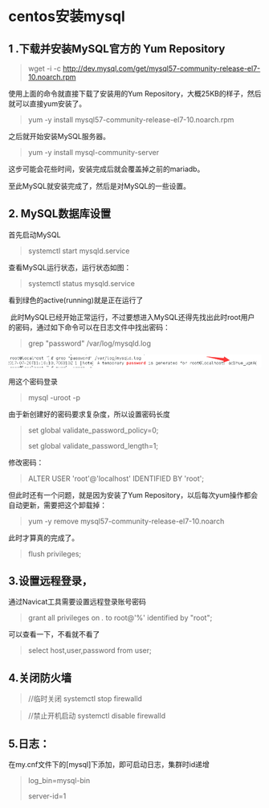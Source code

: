 # centos安装mysql

## 1 .下载并安装MySQL官方的 Yum Repository

> wget -i -c http://dev.mysql.com/get/mysql57-community-release-el7-10.noarch.rpm

使用上面的命令就直接下载了安装用的Yum Repository，大概25KB的样子，然后就可以直接yum安装了。

> yum -y install mysql57-community-release-el7-10.noarch.rpm

  之后就开始安装MySQL服务器。

> yum -y install mysql-community-server

  这步可能会花些时间，安装完成后就会覆盖掉之前的mariadb。

至此MySQL就安装完成了，然后是对MySQL的一些设置。 



## 2. MySQL数据库设置 

  首先启动MySQL

> systemctl start  mysqld.service

  查看MySQL运行状态，运行状态如图：

> systemctl status mysqld.service

看到绿色的active(running)就是正在运行了

 此时MySQL已经开始正常运行，不过要想进入MySQL还得先找出此时root用户的密码，通过如下命令可以在日志文件中找出密码： 

> grep "password" /var/log/mysqld.log 
 
![img](/images/mysql.png) 

用这个密码登录

> mysql -uroot -p 

由于新创建好的密码要求复杂度，所以设置密码长度

>  set global validate_password_policy=0;
>
>  set global validate_password_length=1;

修改密码：

> ALTER USER 'root'@'localhost' IDENTIFIED BY 'root';

 但此时还有一个问题，就是因为安装了Yum Repository，以后每次yum操作都会自动更新，需要把这个卸载掉：

> yum -y remove mysql57-community-release-el7-10.noarch 

  此时才算真的完成了。

> flush privileges;

## 3.设置远程登录，

通过Navicat工具需要设置远程登录账号密码

> grant all privileges  on *.* to root@'%' identified by "root";

可以查看一下，不看就不看了

> select host,user,password from user;



## 4.关闭防火墙

>  //临时关闭 systemctl stop firewalld

> //禁止开机启动 systemctl disable firewalld

## 5.日志：

在my.cnf文件下的[mysql]下添加，即可启动日志，集群时id递增

> log_bin=mysql-bin
>
> server-id=1



